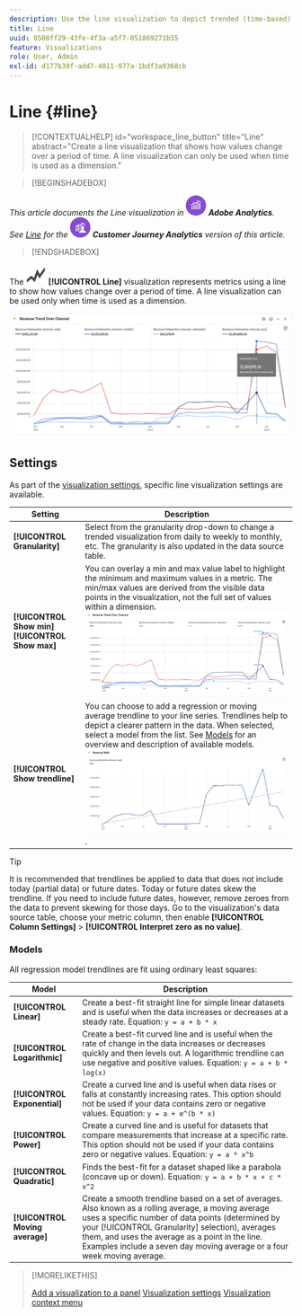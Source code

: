 ```yaml
---
description: Use the line visualization to depict trended (time-based) data sets
title: Line
uuid: 0508ff29-43fe-4f3a-a5f7-051869271b55
feature: Visualizations
role: User, Admin
exl-id: d177b39f-add7-4011-977a-1bdf3a9368cb
---
```

# Line {#line}

<!-- markdownlint-disable MD034 -->

>[!CONTEXTUALHELP]
>id="workspace_line_button"
>title="Line"
>abstract="Create a line visualization that shows how values change over a period of time. A line visualization can only be used when time is used as a dimension."

<!-- markdownlint-enable MD034 -->


>[!BEGINSHADEBOX]

_This article documents the Line visualization in_ ![AdobeAnalytics](/help/assets/icons/AdobeAnalytics.svg) _**Adobe Analytics**._<br/>_See [Line](https://experienceleague.adobe.com/en/docs/analytics-platform/using/cja-workspace/visualizations/line)  for the_ ![CustomerJourneyAnalytics](/help/assets/icons/CustomerJourneyAnalytics.svg) _**Customer Journey Analytics** version of this article._

>[!ENDSHADEBOX]

The ![GraphTrend](/help/assets/icons/GraphTrend.svg) **[!UICONTROL Line]** visualization represents metrics using a line to show how values change over a period of time. A line visualization can be used only when time is used as a dimension.

![Line visualization](assets/line-viz.png)


## Settings 

As part of the [visualization settings](freeform-analysis-visualizations.md#settings), specific line visualization settings are available.

| Setting | Description | 
|---|---|
| **[!UICONTROL Granularity]** | Select from the granularity drop-down to change a trended visualization from daily to weekly to monthly, etc. The granularity is also updated in the data source table. |
| **[!UICONTROL Show min]** <br/>**[!UICONTROL Show max]** | You can overlay a min and max value label to highlight the minimum and maximum values in a metric. The min/max values are derived from the visible data points in the visualization, not the full set of values within a dimension.<br/>![An overlay with the minimum and maximum value label.](assets/min-max-labels.png) |
| **[!UICONTROL Show trendline]** | You can choose to add a regression or moving average trendline to your line series. Trendlines help to depict a clearer pattern in the data. When selected, select a model from the list. See [Models](#models) for an overview and description of available models.<br/>![Linear trendline](assets/show-linear-trendline.png). | 

>[!TIP]
>
>It is recommended that trendlines be applied to data that does not include today (partial data) or future dates. Today or future dates skew the trendline. If you need to include future dates, however, remove zeroes from the data to prevent skewing for those days. Go to the visualization's data source table, choose your metric column, then enable **[!UICONTROL Column Settings]** > **[!UICONTROL Interpret zero as no value]**.



### Models

All regression model trendlines are fit using ordinary least squares:

| Model | Description |
| --- | --- |
| **[!UICONTROL Linear]** | Create a best-fit straight line for simple linear datasets and is useful when the data increases or decreases at a steady rate. Equation: `y = a + b * x` |
| **[!UICONTROL Logarithmic]** | Create a best-fit curved line and is useful when the rate of change in the data increases or decreases quickly and then levels out. A logarithmic trendline can use negative and positive values. Equation: `y = a + b * log(x)` |
| **[!UICONTROL Exponential]** | Create a curved line and is useful when data rises or falls at constantly increasing rates. This option should not be used if your data contains zero or negative values. Equation: `y = a + e^(b * x)` |
| **[!UICONTROL Power]** | Create a curved line and is useful for datasets that compare measurements that increase at a specific rate. This option should not be used if your data contains zero or negative values. Equation: `y = a * x^b` |
| **[!UICONTROL Quadratic]** | Finds the best-fit for a dataset shaped like a parabola (concave up or down). Equation: `y = a + b * x + c * x^2` |
| **[!UICONTROL Moving average]** | Create a smooth trendline based on a set of averages. Also known as a rolling average, a moving average uses a specific number of data points (determined by your [!UICONTROL Granularity] selection), averages them, and uses the average as a point in the line. Examples include a seven day moving average or a four week moving average.|

>[!MORELIKETHIS]
>
>[Add a visualization to a panel](/help/analyze/analysis-workspace/visualizations/freeform-analysis-visualizations.md#add-visualizations-to-a-panel)
>[Visualization settings](/help/analyze/analysis-workspace/visualizations/freeform-analysis-visualizations.md#settings)
>[Visualization context menu](/help/analyze/analysis-workspace/visualizations/freeform-analysis-visualizations.md#context-menu)
>

